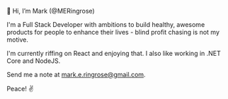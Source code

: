 👋 Hi, I’m Mark (@MERingrose)

I'm a Full Stack Developer with ambitions to build healthy, awesome products for people to enhance their lives - blind profit chasing is not my motive.

I'm currently riffing on React and enjoying that. I also like working in .NET Core and NodeJS. 

Send me a note at mark.e.ringrose@gmail.com.

Peace! ✌️
